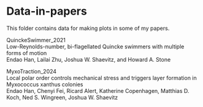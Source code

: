 # Data-in-papers

This folder contains data for making plots in some of my papers. 

QuinckeSwimmer_2021  
Low-Reynolds-number, bi-flagellated Quincke swimmers with multiple forms of motion  
Endao Han, Lailai Zhu, Joshua W. Shaevitz, and Howard A. Stone

MyxoTraction_2024  
Local polar order controls mechanical stress and triggers layer formation in Myxococcus xanthus colonies  
Endao Han, Chenyi Fei, Ricard Alert, Katherine Copenhagen, Matthias D. Koch, Ned S. Wingreen, Joshua W. Shaevitz

